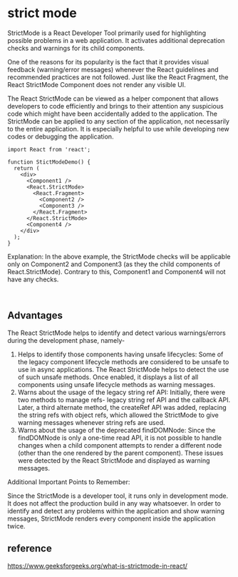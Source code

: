 # strict mode
StrictMode is a React Developer Tool primarily used for highlighting possible problems in a web application. 
It activates additional deprecation checks and warnings for its child components. 

One of the reasons for its popularity is the fact that it provides visual feedback (warning/error messages) whenever the React guidelines and recommended practices are not followed. 
Just like the React Fragment, the React StrictMode Component does not render any visible UI. 

The React StrictMode can be viewed as a helper component that allows developers to code efficiently and brings to their attention any suspicious code which might have been accidentally added to the application. 
The StrictMode can be applied to any section of the application, not necessarily to the entire application. 
It is especially helpful to use while developing new codes or debugging the application.

```
import React from 'react';
  
function StictModeDemo() {
  return (
    <div>
      <Component1 />
      <React.StrictMode>
        <React.Fragment>
          <Component2 />
          <Component3 />
        </React.Fragment>
      </React.StrictMode>
      <Component4 />
    </div>
  );
}
```
Explanation: In the above example, the StrictMode checks will be applicable only on 
Component2 and Component3 (as they the child components of React.StrictMode). 
Contrary to this, Component1 and Component4 will not have any checks.

<br>

## Advantages
The React StrictMode helps to identify and detect various warnings/errors during the development phase, namely-

1. Helps to identify those components having unsafe lifecycles: Some of the legacy component lifecycle methods are considered to be unsafe to use in async applications. The React StrictMode helps to detect the use of such unsafe methods. Once enabled, it displays a list of all components using unsafe lifecycle methods as warning messages.
2. Warns about the usage of the legacy string ref API: Initially, there were two methods to manage refs- legacy string ref API and the callback API. Later, a third alternate method, the createRef API was added, replacing the string refs with object refs, which allowed the StrictMode to give warning messages whenever string refs are used.
3. Warns about the usage of the deprecated findDOMNode: Since the findDOMNode is only a one-time read API, it is not possible to handle changes when a child component attempts to render a different node (other than the one rendered by the parent component). These issues were detected by the React StrictMode and displayed as warning messages.

Additional Important Points to Remember:

Since the StrictMode is a developer tool, it runs only in development mode. 
It does not affect the production build in any way whatsoever.
In order to identify and detect any problems within the application and show warning messages, 
StrictMode renders every component inside the application twice.


## reference
https://www.geeksforgeeks.org/what-is-strictmode-in-react/